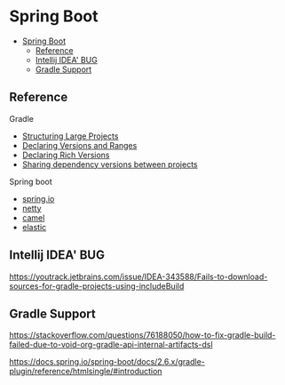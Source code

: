 # Spring Boot

<!-- TOC -->

* [Spring Boot](#spring-boot)
  * [Reference](#reference)
  * [Intellij IDEA' BUG](#intellij-idea-bug)
  * [Gradle Support](#gradle-support)

<!-- TOC -->

## Reference

Gradle

- [Structuring Large Projects](https://docs.gradle.org/7.5.1/userguide/structuring_software_products.html)
- [Declaring Versions and Ranges](https://docs.gradle.org/7.5.1/userguide/single_versions.html)
- [Declaring Rich Versions](https://docs.gradle.org/7.5.1/userguide/rich_versions.html)
- [Sharing dependency versions between projects](https://docs.gradle.org/7.5.1/userguide/platforms.html)

Spring boot

- [spring.io](https://www.spring.io)
- [netty](https://www.netty.io)
- [camel](https://camel.apache.org/)
- [elastic](https://www.elastic.co)

## Intellij IDEA' BUG

https://youtrack.jetbrains.com/issue/IDEA-343588/Fails-to-download-sources-for-gradle-projects-using-includeBuild

## Gradle Support

https://stackoverflow.com/questions/76188050/how-to-fix-gradle-build-failed-due-to-void-org-gradle-api-internal-artifacts-dsl

https://docs.spring.io/spring-boot/docs/2.6.x/gradle-plugin/reference/htmlsingle/#introduction
